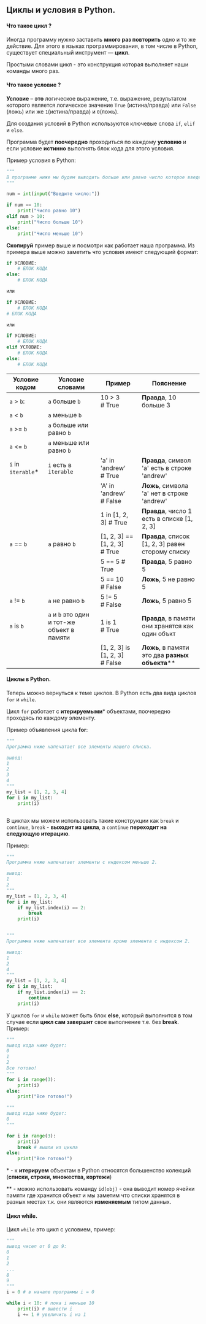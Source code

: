## Циклы и условия в Python.



#### Что такое цикл ?

Иногда программу нужно заставить **много раз повторить** одно и то же действие. Для этого в языках программирования, в том числе в Python, существует специальный инструмент — **цикл**.

Простыми словами цикл - это конструкция которая выполняет наши команды много раз.



#### Что такое условие ?

**Условие** – **это** логическое выражение, т.е. выражение, результатом которого является логическое значение `True` (истина/правда) или `False` (ложь) или же `1`(истина/правда) и `0`(ложь).

Для создания условий в Python используются ключевые слова `if`, `elif` и `else`.

Программа будет **поочередно** проходиться по каждому **условию** и если условие **истинно** выполнять блок кода для этого условия.

Пример условия в Python:

```python
"""
В программе ниже мы будем выводить больше или равно число которое введет пользователь 10.
"""

num = int(input("Введите число:"))

if num == 10:
    print("Число равно 10")
elif num > 10:
    print("Число больше 10")
else:
    print("Число меньше 10")
```

**Скопируй** пример выше и посмотри как работает наша программа. Из примера выше можно заметить что условия имеют следующий формат:

```python
if УСЛОВИЕ:
    # БЛОК КОДА
else:
    # БЛОК КОДА

или

if УСЛОВИЕ:
    # БЛОК КОДА
# БЛОК КОДА

или

if УСЛОВИЕ:
    # БЛОК КОДА
elif УСЛОВИЕ:
    # БЛОК КОДА
else:
    # БЛОК КОДА
```

| Условие кодом       | Условие словами                             | Пример                         | Пояснение                                         |
| ------------------- | ------------------------------------------- | ------------------------------ | ------------------------------------------------- |
| `a` > `b`:          | `a` больше `b`                              | 10 > 3 # True                  | **Правда**, 10 больше 3                           |
| `a` < `b`           | `a` меньше `b`                              |                                |                                                   |
| `a` >= `b`          | `a` больше или равно `b`                    |                                |                                                   |
| `a` <= `b`          | `a` меньше или равно `b`                    |                                |                                                   |
| `i` in `iterable`\* | `i` есть в `iterable`                       | 'a' in 'andrew' # True         | **Правда**, символ 'a' есть в строке 'andrew'     |
|                     |                                             | 'A' in 'andrew' # False        | **Ложь**, символа 'a' нет в строке 'andrew'       |
|                     |                                             | 1 in [1, 2, 3] # True          | **Правда**, число 1 есть в списке [1, 2, 3]       |
| `a` == `b`          | `a` равно `b`                               | [1, 2, 3] == [1, 2, 3] # True  | **Правда**, список [1, 2, 3] равен сторому списку |
|                     |                                             | 5 == 5 # True                  | **Правда**, 5 равно 5                             |
|                     |                                             | 5 == 10 # False                | **Ложь**, 5 не равно 5                            |
| `a` != `b`          | `a` не равно `b`                            | 5 != 5 # False                 | **Ложь**, 5 равно 5                               |
| `a` is `b`          | `a` и `b` это один и тот-же объект в памяти | 1 is 1 # True                  | **Правда**, в памяти они хранятся как один объкт  |
|                     |                                             | [1, 2, 3] is [1, 2, 3] # False | **Ложь**, в памяти это два **разных объекта**\**  |



#### Циклы в Python.

Теперь можно вернуться к теме циклов. В Python есть два вида циклов `for` и `while`. 

Цикл `for` работает с **итерируемыми**\* объектами, поочередно проходясь по каждому элементу.

Пример объявления цикла **for**:

```python
"""
Программа ниже напечатает все элементы нашего списка.

вывод:
1
2
3
4
"""
my_list = [1, 2, 3, 4]
for i in my_list:
    print(i)



```

В циклах мы можем использовать такие конструкции как `break` и `continue`,  `break` -  **выходит из цикла**, а `continue` **переходит на следующую итерацию**.

Пример:

```python
"""
Программа ниже напечатает элементы с индексом меньше 2.

вывод:
1
2
"""
my_list = [1, 2, 3, 4]
for i in my_list:
    if my_list.index(i) == 2:
        break
    print(i)


"""
Программа ниже напечатает все элемента кроме элемента с индексом 2.

вывод:
1
2
4
"""
my_list = [1, 2, 3, 4]
for i in my_list:
    if my_list.index(i) == 2:
        continue
    print(i)
```

У циклов  `for`  и  `while` может быть блок **else**, который выполнится в том случае если **цикл сам завершит** свое выполнение т.е. без **break**. Пример:

```python
"""
вывод кода ниже будет:
0
1
2
Все готово!
"""
for i in range(3):
    print(i)
else:
    print("Все готово!")

"""
вывод кода ниже будет:
0
"""

for i in range(3):
    print(i)
    break # вышли из цикла
else:
    print("Все готово!")
```





\* - к **итерируем** объектам в Python относятся большенство колекций (**списки, строки, множества, кортежи**)

\** - можно использовать команду `id(obj)` - она выводит номер ячейки памяти где хранится объект и мы заметим что списки хранятся в разных местах т.к. они являются **изменяемым** типом данных.



#### Цикл while.

Цикл `while` это цикл с условием, пример:

```python
"""
вывод чисел от 0 до 9:
0
1
2
...
8
9
"""
i = 0 # в начале программы i = 0

while i < 10: # пока i меньше 10
    print(i) # вывести i
    i += 1 # увеличить i на 1

```


